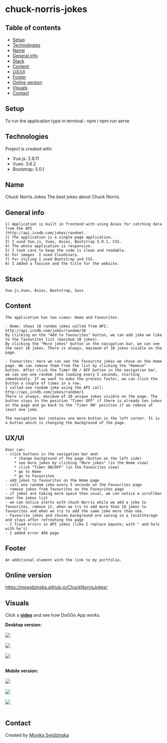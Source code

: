 # chuck-norris-jokes

## Table of contents

-   [Setup](#setup)
-   [Technologies](#technologies)
-   [Name](#name)
-   [General info](#general-info)
-   [Stack](#stack)
-   [Content](#content)
-   [UX/UI](#uxui)
-   [Footer](#footer)
-   [Online version](#online-version)
-   [Visuals](#visuals)
-   [Contact](#contact)

## Setup

To run the application type in terminal :
npm i
npm run serve

## Technologies

Project is created with:

-   Vue.js: 2.6.11
-   Vuex: 3.6.2
-   Bootstrap: 5.0.1

## Name

Chuck Norris Jokes
The best jokes about Chuck Norris.

## General info

    1) Application is built in frontend with using Axios for catching data from the API
    (http://api.icndb.com/jokes/random).
    2) The application is a single page application.
    3) I used Vue.js, Vuex, Axios, Bootstrap 5.0.1, CSS.
    4) The whole application is responsive.
    5) I took care to keep the code is clean and readable.
    6) For images  I used Cloudinary.
    7) For styling I used Bootstrap and CSS.
    8) I added a favicon and the title for the website.

## Stack

    Vue.js,Vuex, Axios, Bootstrap, Sass

## Content

    The application has two views: Home and Favourites.

    - Home: shows 10 random jokes called from API: http://api.icndb.com/jokes/random/10
    By clicking on the "Add to favourites" button, we can add joke we like to the favourites list (maximum 10 jokes).
    By clicking the "More jokes" button in the navigation bar, we can see the next 10 jokes. There is always, maximum of 10 jokes visible on the page.

    - Favourites: here we can see the favourite jokes we chose on the Home page. We can remove them from the list by clicking the "Remove" button. After click the Timer ON / OFF button in the navigation bar, we can see one random joke loading every 5 seconds, starting immediately. If we want to make the process faster, we can click the button a couple of times in a row.
    I called one random joke using the API call: http://api.icndb.com/jokes/random/1
    There is always, maximum of 10 unique jokes visible on the page. The button stays in the position "Timer OFF" if there is already ten jokes on the page and go back to the "Timer ON" position if we remove at least one joke.

    The navigation bar contains one more button in the left corner. It is a button which is changing the background of the page.

## UX/UI

    User can:
    - click buttons in the navigation bar and:
        * change background of the page (button on the left side)
        * see more jokes by clicking "More jokes" (in the Home view)
        * click "Timer ON/OFF" (in the Favourites view)
        * go to Home
        * go to Favourites
    - add jokes to favourites on the Home page
    - call one random joke every 5 seconds on the Favourites page
    - remove jokes from favourites on the Favourites page
    - if jokes are taking more space than usual, we can notice a scrollbar near the jokes list
    - we can notice alerts with chuck Norris while we add a joke to favourites, remove it, when we try to add more than 10 jokes to favourites and when we try to add the same joke more than one.
    - Favourite jokes and chosen background are saving in a localStorage and stays after refreshing the page
    - I fixed errors in API jokes (like I replace &quote; with " and he?s with he's)
    - I added error 404 page

## Footer

    An additional element with the link to my portfolio.

## Online version

<a href="https://mswidzinska.github.io/ChuckNorrisJokes/">https://mswidzinska.github.io/ChuckNorrisJokes/</a>

## Visuals

Click a <a href="https://youtu.be/NLCn2qtxro0"><b>video</b></a> and see how DoGGo App works.

<b>Desktop version:</b>
<br><br>
<img src="https://res.cloudinary.com/mokaweb/image/upload/v1604489652/DoGGoApp/1-DoGGo-App.png" />
<br><br>
<img src="https://res.cloudinary.com/mokaweb/image/upload/v1604489652/DoGGoApp/2-DoGGo-App.png" />
<br><br>
<img src="https://res.cloudinary.com/mokaweb/image/upload/v1604489655/DoGGoApp/3-DoGGo-App.png" />
<br><br>

<b>Mobile version:</b>
<br><br>
<img src="https://res.cloudinary.com/mokaweb/image/upload/v1604489650/DoGGoApp/1-mob-DoGGo-App.png" />
<br><br>
<img src="https://res.cloudinary.com/mokaweb/image/upload/v1604489650/DoGGoApp/2-mob-DoGGo-App.png" />
<br><br>
<img src="https://res.cloudinary.com/mokaweb/image/upload/v1604489649/DoGGoApp/3-mob-DoGGo-App.png" />
<br><br>

## Contact

Created by <a href="https://monikaswidzinska.netlify.app">Monika Swidzinska</a>
